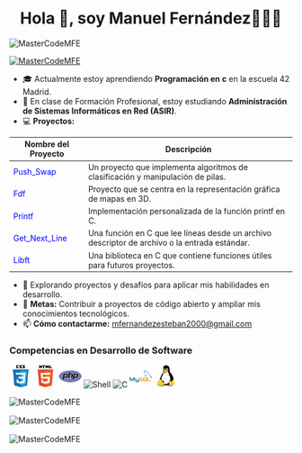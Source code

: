 <h1 align="center">Hola 👋, soy Manuel Fernández👨🏻‍💻</h1>

<p align="left"> 
  <img src="https://komarev.com/ghpvc/?username=MasterCodeMFE&label=Profile%20views&color=0e75b6&style=flat" alt="MasterCodeMFE" />
</p>

<p align="left"> 
  <a href="https://github.com/ryo-ma/github-profile-trophy">
    <img src="https://github-profile-trophy.vercel.app/?username=MasterCodeMFE" alt="MasterCodeMFE" />
  </a>
</p>

- 🎓 Actualmente estoy aprendiendo **Programación en c** en la escuela 42 Madrid.
- 📘 En clase de Formación Profesional, estoy estudiando **Administración de Sistemas Informáticos en Red (ASIR)**.
- 💻 **Proyectos:**
<table>
 <thead>
    <tr>
      <th>Nombre del Proyecto</th>
      <th>Descripción</th>
    </tr>
 </thead>
 <tbody>
    <tr>
      <td><a href="https://github.com/MasterCodeMFE/push_swap" style="color: blue; text-decoration: none;">Push_Swap</a></td>
      <td>Un proyecto que implementa algoritmos de clasificación y manipulación de pilas.</td>
    </tr>
    <tr>
      <td><a href="https://github.com/MasterCodeMFE/FdF" style="color: blue; text-decoration: none;">Fdf</a></td>
      <td>Proyecto que se centra en la representación gráfica de mapas en 3D.</td>
    </tr>
    <tr>
      <td><a href="https://github.com/MasterCodeMFE/ft_printf" style="color: blue; text-decoration: none;">Printf</a></td>
      <td>Implementación personalizada de la función printf en C.</td>
    </tr>
    <tr>
      <td><a href="https://github.com/MasterCodeMFE/get_next_line" style="color: blue; text-decoration: none;">Get_Next_Line</a></td>
      <td>Una función en C que lee líneas desde un archivo descriptor de archivo o la entrada estándar.</td>
    </tr>
    <tr>
      <td><a href="https://github.com/MasterCodeMFE/Libft" style="color: blue; text-decoration: none;">Libft</a></td>
      <td>Una biblioteca en C que contiene funciones útiles para futuros proyectos.</td>
    </tr>
 </tbody>
</table>

- 💼 Explorando proyectos y desafíos para aplicar mis habilidades en desarrollo.
- 🚀 **Metas:** Contribuir a proyectos de código abierto y ampliar mis conocimientos tecnológicos.
- 📫 **Cómo contactarme:** [mfernandezesteban2000@gmail.com](mailto:mfernandezesteban2000@gmail.com)

### Competencias en Desarrollo de Software
<img src="https://raw.githubusercontent.com/devicons/devicon/master/icons/css3/css3-original-wordmark.svg" alt="CSS3" width="40" height="40"> <img src="https://raw.githubusercontent.com/devicons/devicon/master/icons/html5/html5-original-wordmark.svg" alt="HTML5" width="40" height="40"> <img src="https://raw.githubusercontent.com/devicons/devicon/master/icons/php/php-original.svg" alt="PHP" width="40" height="40"> <img src="https://www.vectorlogo.zone/logos/gnu_bash/gnu_bash-icon.svg" alt="Shell" width="40" height="40"> <img src="https://github.com/MasterCodeMFE/MasterCodeMFE/assets/139508718/05d15b73-a629-4d3f-83c5-96582c4eb402" alt="C" width="40" height="40"> <img src="https://raw.githubusercontent.com/devicons/devicon/master/icons/mysql/mysql-original-wordmark.svg" alt="mysql" width="40" height="40"/> <a href="https://www.linux.org/" target="_blank" rel="noreferrer"> <img src="https://raw.githubusercontent.com/devicons/devicon/master/icons/linux/linux-original.svg" alt="linux" width="40" height="40"/> </a>
<p>
  <img align="left" src="https://github-readme-stats.vercel.app/api/top-langs?username=MasterCodeMFE&show_icons=true&locale=en&layout=compact" alt="MasterCodeMFE" />
</p>

<p>&nbsp;</p>

<p>
  <img align="center" src="https://github-readme-stats.vercel.app/api?username=MasterCodeMFE&show_icons=true&locale=en" alt="MasterCodeMFE" />
</p>

<p>
  <img align="center" src="https://github-readme-streak-stats.herokuapp.com/?user=MasterCodeMFE&" alt="MasterCodeMFE" />
</p>

